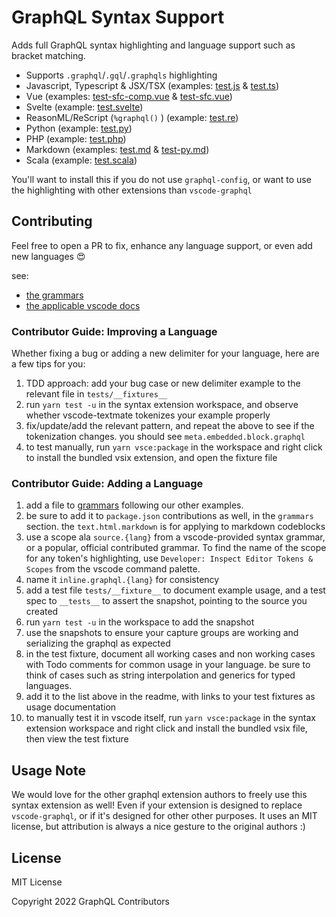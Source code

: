 # GraphQL Syntax Support

Adds full GraphQL syntax highlighting and language support such as bracket
matching.

- Supports `.graphql`/`.gql`/`.graphqls` highlighting
- Javascript, Typescript & JSX/TSX (examples: [test.js](https://github.com/graphql/graphiql/blob/main/packages/vscode-graphql-syntax/tests/__fixtures__/test.js) & [test.ts](https://github.com/graphql/graphiql/blob/main/packages/vscode-graphql-syntax/tests/__fixtures__/test.ts))
- Vue (examples: [test-sfc-comp.vue](https://github.com/graphql/graphiql/blob/main/packages/vscode-graphql-syntax/tests/__fixtures__/test-sfc-comp.vue) & [test-sfc.vue](https://github.com/graphql/graphiql/blob/main/packages/vscode-graphql-syntax/tests/__fixtures__/test-sfc.vue))
- Svelte (example: [test.svelte](https://github.com/graphql/graphiql/blob/main/packages/vscode-graphql-syntax/tests/__fixtures__/test.svelte))
- ReasonML/ReScript (`%graphql()` ) (example: [test.re](https://github.com/graphql/graphiql/blob/main/packages/vscode-graphql-syntax/tests/__fixtures__/test.re))
- Python (example: [test.py](https://github.com/graphql/graphiql/blob/main/packages/vscode-graphql-syntax/tests/__fixtures__/test.py))
- PHP (example: [test.php](https://github.com/graphql/graphiql/blob/main/packages/vscode-graphql-syntax/tests/__fixtures__/test.php))
- Markdown (examples: [test.md](https://github.com/graphql/graphiql/blob/main/packages/vscode-graphql-syntax/tests/__fixtures__/test.md) & [test-py.md](https://github.com/graphql/graphiql/blob/main/packages/vscode-graphql-syntax/tests/__fixtures__/test-py.md))
- Scala (example: [test.scala](https://github.com/graphql/graphiql/blob/main/packages/vscode-graphql-syntax/tests/__fixtures__/test.scala))

You'll want to install this if you do not use `graphql-config`, or want to use
the highlighting with other extensions than `vscode-graphql`

## Contributing

Feel free to open a PR to fix, enhance any language support, or even add new
languages 😍

see:

- [the grammars](https://github.com/graphql/graphiql/blob/main/packages/vscode-graphql-syntax/grammars/)
- [the applicable vscode docs](https://code.visualstudio.com/api/language-extensions/syntax-highlight-guide)

### Contributor Guide: Improving a Language

Whether fixing a bug or adding a new delimiter for your language, here are a few tips for you:

1. TDD approach: add your bug case or new delimiter example to the relevant file in `tests/__fixtures__`
1. run `yarn test -u` in the syntax extension workspace, and observe whether vscode-textmate tokenizes your example properly
1. fix/update/add the relevant pattern, and repeat the above to see if the tokenization changes. you should see `meta.embedded.block.graphql`
1. to test manually, run `yarn vsce:package` in the workspace and right click to install the bundled vsix extension, and open the fixture file

<span id="adding-a-lang"></span>

### Contributor Guide: Adding a Language

1.  add a file to [grammars](https://github.com/graphql/graphiql/blob/main/packages/vscode-graphql-syntax/grammars/) following our other examples.
1.  be sure to add it to `package.json` contributions as well, in the `grammars` section. the `text.html.markdown` is for applying to markdown codeblocks
1.  use a scope ala `source.{lang}` from a vscode-provided syntax grammar, or a popular, official contributed grammar. To find the name of the scope for any token's highlighting, use `Developer: Inspect Editor Tokens & Scopes` from the vscode command palette.
1.  name it `inline.graphql.{lang}` for consistency
1.  add a test file `tests/__fixture__` to document example usage, and a test spec to `__tests__` to assert the snapshot, pointing to the source you created
1.  run `yarn test -u` in the workspace to add the snapshot
1.  use the snapshots to ensure your capture groups are working and serializing the graphql as expected
1.  in the test fixture, document all working cases and non working cases with Todo comments for common usage in your language. be sure to think of cases such as string interpolation and generics for typed languages.
1.  add it to the list above in the readme, with links to your test fixtures as usage documentation
1.  to manually test it in vscode itself, run `yarn vsce:package` in the syntax extension workspace and right click and install the bundled vsix file, then view the test fixture

## Usage Note

We would love for the other graphql extension authors to freely use this syntax
extension as well! Even if your extension is designed to replace
`vscode-graphql`, or if it's designed for other other purposes. It uses an MIT
license, but attribution is always a nice gesture to the original authors :)

## License

MIT License

Copyright 2022 GraphQL Contributors
